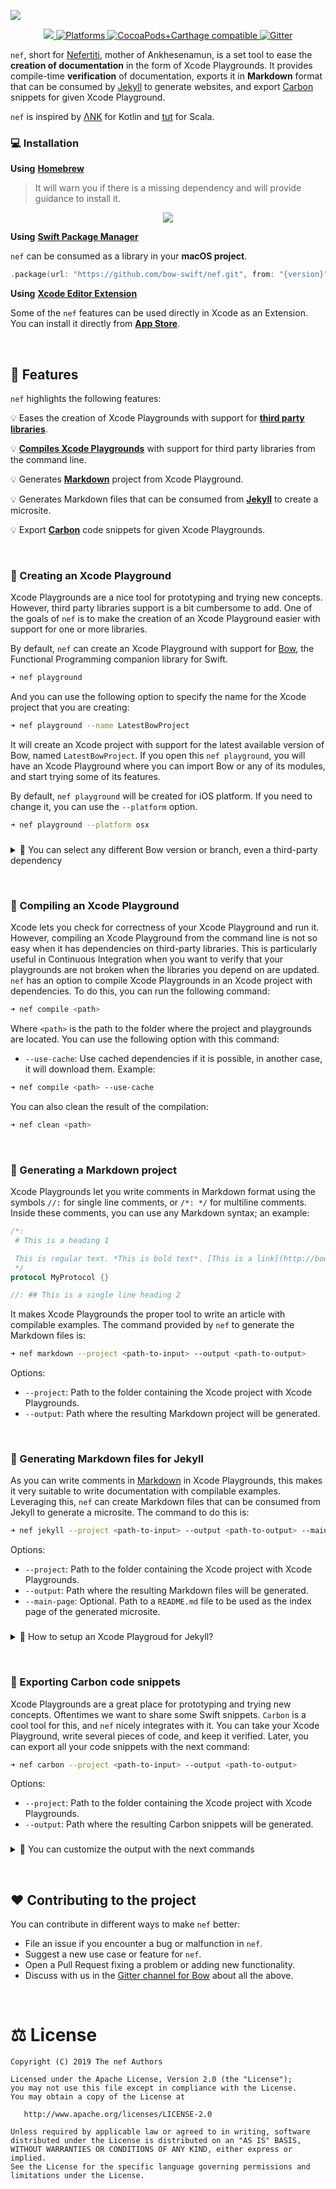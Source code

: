 ![](assets/header-nef.png)

<p align="center">
<a href="https://travis-ci.org/bow-swift/nef">
<img src="https://travis-ci.org/bow-swift/nef.svg?branch=develop">
</a>
<a href="https://github.com/bow-swift/nef">
<img src="https://img.shields.io/badge/platform-macOS-orange" alt="Platforms">
</a>
<a href="https://github.com/bow-swift/nef">
<img src="https://img.shields.io/badge/dependency%20manager-CocoaPods%20%7C%20Carthage-orange" alt="CocoaPods+Carthage compatible">
</a>
<a href="https://gitter.im/bowswift/bow">
<img src="https://img.shields.io/badge/gitter-nef-blueviolet.svg" alt="Gitter">
</a>

</p>

`nef`, short for [Nefertiti](https://en.wikipedia.org/wiki/Nefertiti), mother of Ankhesenamun, is a set tool to ease the **creation of documentation** in the form of Xcode Playgrounds. It provides compile-time **verification** of documentation, exports it in **Markdown** format that can be consumed by [Jekyll](https://jekyllrb.com/) to generate websites, and export [Carbon](https://carbon.now.sh/) snippets for given Xcode Playground.

`nef` is inspired by [ΛNK](https://github.com/arrow-kt/ank) for Kotlin and [tut](https://github.com/tpolecat/tut) for Scala.

### 💻 Installation

**Using** [**Homebrew**](https://github.com/bow-swift/homebrew-nef)

> It will warn you if there is a missing dependency and will provide guidance to install it.

<p align="center">
<img src="assets/nef-installation.gif">
</p>

**Using** [**Swift Package Manager**](https://developer.apple.com/documentation/xcode/creating_a_swift_package_with_xcode)

`nef` can be consumed as a library in your **macOS project**.

```swift
.package(url: "https://github.com/bow-swift/nef.git", from: "{version}")
```

**Using** [**Xcode Editor Extension**](https://github.com/bow-swift/nef-plugin)

Some of the `nef` features can be used directly in Xcode as an Extension. You can install it directly from [**App Store**](https://apps.apple.com/app/nef/id1479391704?mt=8).

&nbsp;

## 🌟 Features

`nef` highlights the following features:

💡 Eases the creation of Xcode Playgrounds with support for [__third party libraries__](#-creating-a-xcode-playground).

💡 [__Compiles Xcode Playgrounds__](#-compiling-a-xcode-playground) with support for third party libraries from the command line.

💡 Generates [__Markdown__](#-generating-a-markdown-project) project from Xcode Playground.

💡 Generates Markdown files that can be consumed from [__Jekyll__](#-generating-markdown-files-for-jekyll) to create a microsite.

💡 Export [__Carbon__](#-exporting-carbon-code-snippets) code snippets for given Xcode Playgrounds.

&nbsp;

### 📃 Creating an Xcode Playground

Xcode Playgrounds are a nice tool for prototyping and trying new concepts. However, third party libraries support is a bit cumbersome to add. One of the goals of `nef` is to make the creation of an Xcode Playground easier with support for one or more libraries.

By default, `nef` can create an Xcode Playground with support for [Bow](http://bow-swift.io), the Functional Programming companion library for Swift.

```bash
➜ nef playground
```

And you can use the following option to specify the name for the Xcode project that you are creating:

```bash
➜ nef playground --name LatestBowProject
```

It will create an Xcode project with support for the latest available version of Bow, named `LatestBowProject`. If you open this `nef playground`, you will have an Xcode Playground where you can import Bow or any of its modules, and start trying some of its features.

By default, `nef playground` will be created for iOS platform. If you need to change it, you can use the `--platform` option.

```bash
➜ nef playground --platform osx
```

###

<details>
<summary>📣 You can select any different Bow version or branch, even a third-party dependency</summary>

###

> Note: The next three options are mutually exclusive.

###

- `--bow-version <x.y.z>`: Specify the version of Bow that you want to use in the project. This option lets you test an old version of the library in an Xcode Playground. Example:

```bash
➜ nef playground --name OldBowProject --bow-version 0.3.0
```

##

- `--bow-branch <branch-name>`: Specify the branch of Bow that you want to use in the project. This option lets you test features of Bow that are still in development in a branch that has not been merged or released yet. Example:

```bash
➜ nef playground --name BranchBowProject --bow-branch master
```

##

- `--podfile <Podfile>`: Specify a **Podfile** with your own dependencies. This option lets you create a Playground with support for other libraries. Create a `Podfile` listing your dependencies and pass it to `nef`. Example:

Your `Podfile`, located in `./folder/dependencies`:

```ruby
target 'MyPodsProject' do
  platform :osx, '10.14'
  use_frameworks!

  pod 'Bow', '~> 0.3.0'
end
```

```bash
➜ nef playground --name MyPodsProject --podfile ./folder/dependencies/Podfile
```

##

- `--cartfile <Cartfile>`: Specify a **Cartfile** with your dependencies. Create a `Cartfile` listing your dependencies and pass it to `nef`. Example:

Your `Cartfile`, located in `./folder/dependencies`:

```ruby
github "bow-swift/Bow"
```

```bash
➜ nef playground --name MyCarthageProject --cartfile ./folder/dependencies/Cartfile
```

</details>

&nbsp;

### 🔨 Compiling an Xcode Playground

Xcode lets you check for correctness of your Xcode Playground and run it. However, compiling an Xcode Playground from the command line is not so easy when it has dependencies on third-party libraries. This is particularly useful in Continuous Integration when you want to verify that your playgrounds are not broken when the libraries you depend on are updated. `nef` has an option to compile Xcode Playgrounds in an Xcode project with dependencies. To do this, you can run the following command:

```bash
➜ nef compile <path>
```

Where `<path>` is the path to the folder where the project and playgrounds are located. You can use the following option with this command:

- `--use-cache`: Use cached dependencies if it is possible, in another case, it will download them. Example:

```bash
➜ nef compile <path> --use-cache
```

You can also clean the result of the compilation:

```bash
➜ nef clean <path>
```

&nbsp;

### 🔖 Generating a Markdown project

Xcode Playgrounds let you write comments in Markdown format using the symbols `//:` for single line comments, or `/*: */` for multiline comments. Inside these comments, you can use any Markdown syntax; an example:

```swift
/*:
 # This is a heading 1

 This is regular text. *This is bold text*. [This is a link](http://bow-swift.io).
 */
protocol MyProtocol {}

//: ## This is a single line heading 2
```

It makes Xcode Playgrounds the proper tool to write an article with compilable examples. The command provided by `nef` to generate the Markdown files is:

```bash
➜ nef markdown --project <path-to-input> --output <path-to-output>
```

Options:

- `--project`: Path to the folder containing the Xcode project with Xcode Playgrounds.
- `--output`: Path where the resulting Markdown project will be generated.

&nbsp;

### 📰 Generating Markdown files for Jekyll

As you can write comments in [Markdown](https://developer.apple.com/library/archive/documentation/Xcode/Reference/xcode_markup_formatting_ref/index.html) in Xcode Playgrounds, this makes it very suitable to write documentation with compilable examples.
Leveraging this, `nef` can create Markdown files that can be consumed from Jekyll to generate a microsite. The command to do this is:

```bash
➜ nef jekyll --project <path-to-input> --output <path-to-output> --main-page <path-to-index>
```

Options:

- `--project`: Path to the folder containing the Xcode project with Xcode Playgrounds.
- `--output`: Path where the resulting Markdown files will be generated.
- `--main-page`: Optional. Path to a `README.md` file to be used as the index page of the generated microsite.

###

<details>
<summary>📣 How to setup an Xcode Playgroud for Jekyll?</summary>

###

`nef` finds all the Xcode Playgrounds in an Xcode project. Each playground is considered a section in the generated microsite structure. For each page in a playground, an entry in the corresponding section is created. The page is transformed from Swift to Markdown using the syntax described above. As a result, a directory structure matching the Xcode project structure is generated, together with a `sidebar.yml` that can be used as a menu in Jekyll.

`nef` adds some commands to modify the Markdown transformation process. All `nef` commands are included as Swift comments. They begin with `// nef:begin:` and end with `// nef:end`. The supported commands are:

- `header`: It lets you add metadata to a playground page to be consumed by Jekyll. You must provide the layout that this page will use in Jekyll. The remaining attributes are optional, and you may include any of them according to your Jekyll configuration. `nef` will take care of the permalinks as well. Example (at the beginning of the playground page):

```swift
// nef:begin:header
/*
  layout: docs
*/
// nef:end
```

- `hidden`: It lets you hide a portion of your playground in the output Markdown file. It is useful to hide imports or supporting utility code to make an example work. Example:

```swift
// nef:begin:hidden
import Bow // This will be hidden in the Markdown file
// nef:end

struct Person {} // This will be present in the Markdown file
```
</details>

&nbsp;

### 🌁 Exporting Carbon code snippets

Xcode Playgrounds are a great place for prototyping and trying new concepts. Oftentimes we want to share some Swift snippets. `Carbon` is a cool tool for this, and `nef` nicely integrates with it. You can take your Xcode Playground, write several pieces of code, and keep it verified. Later, you can export all your code snippets with the next command:

```bash
➜ nef carbon --project <path-to-input> --output <path-to-output>
```

Options:

- `--project`: Path to the folder containing the Xcode project with Xcode Playgrounds.
- `--output`: Path where the resulting Carbon snippets will be generated.

###

<details>
<summary>📣 You can customize the output with the next commands</summary>

###
<table>
  <tr>
    <th width="20%">Command</th>
    <th width="20%">Description</th>
    <th width="18%">Format</th>
    <th>Options</th>
    <th width="5%">Default</th>
  </tr>
  <tr>
    <td align="center"><code>--background</code></td>
    <td>Background color applied to image</td>
    <td>hexadecimal <code>#AABBCC</code>, <code>#AABBCCDD</code> or predefined colors</td>
    <td><img src="https://placehold.it/15/8c44ff/000000?text=+"> <code>nef</code> <img src="https://placehold.it/15/d54048/000000?text=+"> <code>bow</code> <img src="https://placehold.it/15/ffffff/000000?text=+"> <code>white</code> <br \><img src="https://placehold.it/15/6ef0a7/000000?text=+"> <code>green</code> <img src="https://placehold.it/15/42c5ff/000000?text=+"><code>blue</code> <img src="https://placehold.it/15/ffed75/000000?text=+"><code>yellow</code> <br \><img src="https://placehold.it/15/ff9f46/000000?text=+"> <code>orange</code</td>
    <td align="center"><code>nef</code></td>
  </tr>
  <tr>
    <td align="center"><code>--theme</code></td>
    <td>Carbon's theme to be applied</td>
    <td align="center">String</td>
    <td><code>cobalt</code> <code>blackboard</code> <code>dracula</code> <code>duotone</code> <code>hopscotch</code> <code>lucario</code> <code>material</code> <code>monokai</code> <code>nord</code> <code>oceanicNext</code> <code>oneDark</code> <code>panda</code> <code>paraiso</code> <code>seti</code> <code>purple</code> <code>solarized </code> <code>tomorrow</code> <code>twilight</code> <code>verminal</code> <code>vscode</code> <code>zenburn</code></td>
    <td align="center"><code>dracula</code></td>
  </tr>
  <tr>
    <td align="center"><code>--size</code></td>
    <td>Export file dimensions</td>
    <td align="center">Number</td>
    <td align="center">[<code>1</code>, <code>5</code>]</td>
    <td align="center"><code>2</code></td>
  </tr>
  <tr>
    <td align="center"><code>--font</code></td>
    <td>Font type</td>
    <td align="center">String</td>
    <td><code>firaCode</code> <code>hack</code> <code>inconsolata</code> <code>iosevka</code> <code>monoid</code> <code>anonymous</code> <code>sourceCodePro</code> <code>darkMono</code> <code>droidMono</code> <code>fantasqueMono</code> <code>ibmPlexMono</code> <code>spaceMono</code> <code>ubuntuMono</code></td>
    <td align="center"><code>firaCode</code></td>
  </tr>
  <tr>
    <td align="center"><code>--lines</code></td>
    <td>shows/hides number of lines in code snippet</td>
    <td align="center">Bool</td>
    <td><code>true</code> <code>false</code></td>
    <td align="center"><code>true</code></td>
  </tr>
  <tr>
    <td align="center"><code>--watermark</code></td>
    <td>shows/hides watermark in code snippet</td>
    <td align="center">Bool</td>
    <td><code>true</code> <code>false</code></td>
    <td align="center"><code>true</code></td>
  </tr>
</table>

#### Example of use

If we have a project created by `nef`, and an Xcode playground with the next content:
```swift
let example = "This is an example"
print("nef is super cool: \(example)")

// nef is super cool: This is an example
```

Running the following command, we will customize the `background color` to ![#d54048](https://placehold.it/15/d54048/000000?text=+) bow, `hide the number of lines`, and set the export file to `size 3`:

```bash
➜ nef carbon --project . --output ~/Desktop/nef-carbon --background bow --size 3 --lines false
```

<p align="center">
<img src="assets/nef-carbon-example.png" width="600"/>
</p>

</details>

&nbsp;

## ❤️ Contributing to the project

You can contribute in different ways to make `nef` better:

- File an issue if you encounter a bug or malfunction in `nef`.
- Suggest a new use case or feature for `nef`.
- Open a Pull Request fixing a problem or adding new functionality.
- Discuss with us in the [Gitter channel for Bow](https://gitter.im/bowswift/bow) about all the above.

&nbsp;

# ⚖️ License

    Copyright (C) 2019 The nef Authors

    Licensed under the Apache License, Version 2.0 (the "License");
    you may not use this file except in compliance with the License.
    You may obtain a copy of the License at

       http://www.apache.org/licenses/LICENSE-2.0

    Unless required by applicable law or agreed to in writing, software
    distributed under the License is distributed on an "AS IS" BASIS,
    WITHOUT WARRANTIES OR CONDITIONS OF ANY KIND, either express or implied.
    See the License for the specific language governing permissions and
    limitations under the License.
